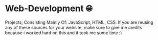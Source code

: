 # Web-Development 🌐

Projects, Consisting Mainly Of: JavaScript, HTML, CSS.
If you are reusing any of these sources for your website, make sure to give me credits because i worked hard on this and it took me some time :) 
